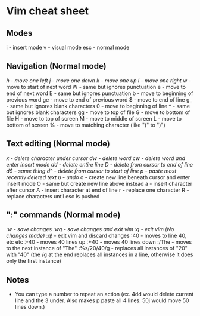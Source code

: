 # Vim cheat sheet

## Modes

i - insert mode
v - visual mode
esc - normal mode

## Navigation (Normal mode)

*h - move one left*
*j - move one down*
*k - move one up*
*l - move one right*
w - move to start of next word
W - same but ignores punctuation
e - move to end of next word
E - same but ignores punctuation
b - move to beginning of previous word
ge - move to end of previous word
$ - move to end of line
g_ - same but ignores blank characters
0 - move to beginning of line
^ - same but ignores blank characters
gg - move to top of file
G - move to bottom of file
H - move to top of screen
M - move to middle of screen
L - move to bottom of screen
% - move to matching character (like "(" to ")")

## Text editing (Normal mode)

*x - delete character under cursor*
*dw - delete word*
*cw - delete word and enter insert mode*
*dd - delete entire line*
*D - delete from cursor to end of line*
*d$ - same thing*
*d^ - delete from cursor to start of line*
*p - paste most recently deleted text*
*u - undo*
o - create new line beneath cursor and enter insert mode
O - same but create new line above instead
a - insert character after cursor
A - insert character at end of line
r - replace one character
R - replace characters until esc is pushed

## ":" commands (Normal mode)

*:w - save changes*
*:wq - save changes and exit vim*
*:q - exit vim (No changes made)*
:q! - exit vim and discard changes
:40 - moves to line 40, etc etc
:-40 - moves 40 lines up
:+40 - moves 40 lines down
:/The - moves to the next instance of "The"
:%s/20/40/g - replaces all instances of "20" with "40" (the /g at the end replaces all instances in a line, otherwise it does only the first instance)

## Notes

- You can type a number to repeat an action (ex. 4dd would delete current line and the 3 under. Also makes p paste all 4 lines. 50j would move 50 lines down.)
